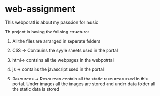 # web-assignment

This webporatl is about my passsion for music


Th project is having the folloing structure:

1. All the files are arranged in seperate folders

1. CSS -> Contauins the syyle sheets used in the portal
2. html-> contains all the webpages in the webpotrtal
3. js -> contains the javascript used in the portal
4. Resources -> Resources contain all the static resources used in this portal. Under images all the images are stored and under data folder all the static data is stored